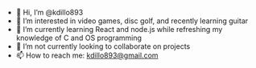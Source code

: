 - 👋 Hi, I’m @kdillo893
- 👀 I’m interested in video games, disc golf, and recently learning guitar
- 🌱 I’m currently learning React and node.js while refreshing my knowledge of C and OS programming
- 💞️ I’m not currently looking to collaborate on projects
- 📫 How to reach me: kdillo893@gmail.com

<!---
kdillo893/kdillo893 is a ✨ special ✨ repository because its `README.md` (this file) appears on your GitHub profile.
You can click the Preview link to take a look at your changes.
--->
